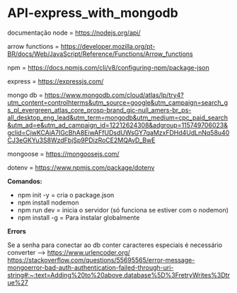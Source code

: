 # API-express_with_mongodb


documentação node = https://nodejs.org/api/

arrow functions = https://developer.mozilla.org/pt-BR/docs/Web/JavaScript/Reference/Functions/Arrow_functions

npm = https://docs.npmjs.com/cli/v8/configuring-npm/package-json

express = https://expressjs.com/

mongo db =  https://www.mongodb.com/cloud/atlas/lp/try4?utm_content=controlhterms&utm_source=google&utm_campaign=search_gs_pl_evergreen_atlas_core_prosp-brand_gic-null_amers-br_ps-all_desktop_eng_lead&utm_term=mongodb&utm_medium=cpc_paid_search&utm_ad=e&utm_ad_campaign_id=12212624308&adgroup=115749706023&gclid=CjwKCAiA7IGcBhA8EiwAFfUDsdUWsGY7qaMzxFDHd4UdLnNq58u40CJ3eGKYu3S8WzdFbjSp9PDizRoCE2MQAvD_BwE

mongoose = https://mongoosejs.com/

dotenv = https://www.npmjs.com/package/dotenv 

**Comandos:**

- npm init -y = cria o package.json 
- npm install nodemon 
- npm run dev  = inicia o servidor (só funciona se estiver com o nodemon)
- npm install -g <nome do pacote> = Para instalar globalmente 



**Errors**

Se a senha para conectar ao db conter caracteres especiais é necessário converter
--> https://www.urlencoder.org/
https://stackoverflow.com/questions/55695565/error-message-mongoerror-bad-auth-authentication-failed-through-uri-string#:~:text=Adding%20to%20above,database%5D%3FretryWrites%3Dtrue%27


